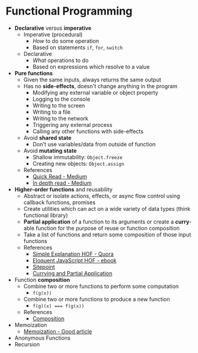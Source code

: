 # Functional Programming
* **Declarative** versus **imperative**
  * Imperative (procedural)
    * _How_ to do some operation
    * Based on statements `if`, `for`, `switch`
  * Declarative
    * _What_ operations to do
    * Based on expressions which resolve to a value
* **Pure functions**
  * Given the same inputs, always returns the same output
  * Has no **side-effects**, doesn't change anything in the program
    * Modifying any external variable or object property
    * Logging to the console
    * Writing to the screen
    * Writing to a file
    * Writing to the network
    * Triggering any external process
    * Calling any other functions with side-effects
  * Avoid **shared state**
    * Don't use variables/data from outside of function
  * Avoid **mutating state**
    * Shallow immutability: `Object.freeze`
    * Creating new objects: `Object.assign`
  * References
    * [Quick Read - Medium](https://medium.com/@jamesjefferyuk/javascript-what-are-pure-functions-4d4d5392d49c)
    * [In depth read - Medium](https://medium.com/javascript-scene/master-the-javascript-interview-what-is-a-pure-function-d1c076bec976)
* **Higher-order functions** and reusability
  * Abstract or isolate actions, effects, or async flow control using callback functions, promises
  * Create utilities which can act on a wide variety of data types (think functional library)
  * **Partial application** of a function to its arguments or create a **curry**-able function for the purpose of reuse or function composition
  * Take a list of functions and return some composition of those input functions
  * References
    * [Simple Explanation HOF - Quora](https://www.quora.com/What-is-a-simple-explanation-of-higher-order-functions-and-callbacks-in-JavaScript)
    * [Eloquent JavaScript HOF - ebook](http://eloquentjavascript.net/05_higher_order.html)
    * [Sitepoint](https://www.sitepoint.com/higher-order-functions-javascript/)
    * [Currying and Partial Application](https://medium.com/wdstack/javascript-function-composition-currying-and-partial-application-5a04107530ee)
* Function **composition**
  * Combine two or more functions to perform some computation
    * `f(g(x))`
  * Combine two or more functions to produce a new function
    * `f(g)(x) === f(g(x))`
  * References
    * [Composition](http://blog.ricardofilipe.com/post/javascript-composition-for-dummies)
* Memoization
  * [Memoization - Good article](https://addyosmani.com/blog/faster-javascript-memoization/)
* Anonymous Functions
* Recursion
